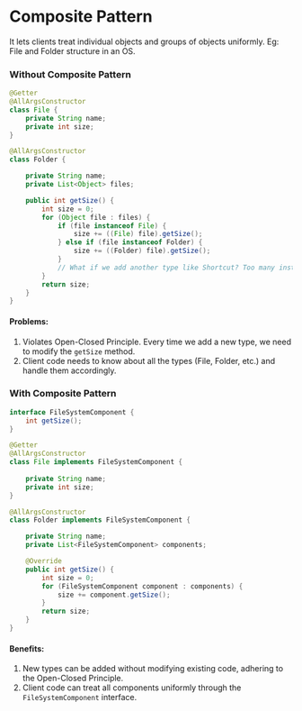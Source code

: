 # Composite Pattern

It lets clients treat individual objects and groups of objects uniformly.
Eg: File and Folder structure in an OS.

### Without Composite Pattern

```java
@Getter
@AllArgsConstructor
class File {
    private String name;
    private int size;
}

@AllArgsConstructor
class Folder {

    private String name;
    private List<Object> files;

    public int getSize() {
        int size = 0;
        for (Object file : files) {
            if (file instanceof File) {
                size += ((File) file).getSize();
            } else if (file instanceof Folder) {
                size += ((Folder) file).getSize();
            }
            // What if we add another type like Shortcut? Too many instanceof checks!
        }
        return size;
    }
}
```

#### Problems:
1. Violates Open-Closed Principle. Every time we add a new type, we need to modify the `getSize` method.
2. Client code needs to know about all the types (File, Folder, etc.) and handle them accordingly.

### With Composite Pattern

```java
interface FileSystemComponent {
    int getSize();
}

@Getter
@AllArgsConstructor
class File implements FileSystemComponent {
    
    private String name;
    private int size;   
}

@AllArgsConstructor
class Folder implements FileSystemComponent {

    private String name;
    private List<FileSystemComponent> components;

    @Override
    public int getSize() {
        int size = 0;
        for (FileSystemComponent component : components) {
            size += component.getSize();
        }
        return size;
    }
}
```

#### Benefits:
1. New types can be added without modifying existing code, adhering to the Open-Closed Principle.
2. Client code can treat all components uniformly through the `FileSystemComponent` interface.